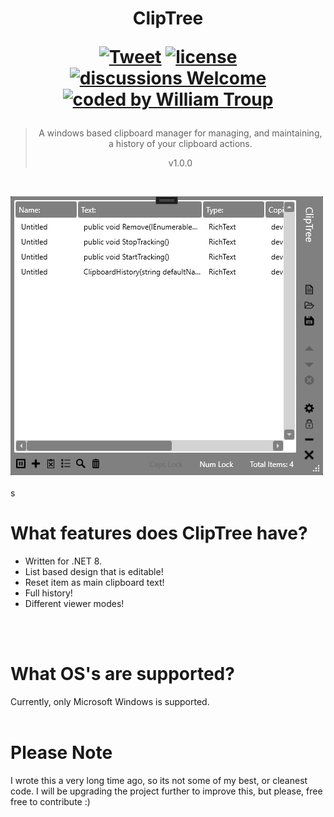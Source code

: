 <h1 align="center">
ClipTree

[![Tweet](https://img.shields.io/twitter/url/http/shields.io.svg?style=social)](https://twitter.com/intent/tweet?text=ClipTree.js%2C%20a%20free%20windows%clipboard%20manager&url=https://github.com/williamtroup/ClipTree&hashtags=windows,clipboard,manager)
[![license](https://img.shields.io/badge/license-MIT-green)](https://github.com/williamtroup/ClipTree/blob/main/LICENSE.txt)
[![discussions Welcome](https://img.shields.io/badge/discussions-Welcome-red)](https://github.com/williamtroup/ClipTree/discussions)
[![coded by William Troup](https://img.shields.io/badge/coded_by-William_Troup-yellow)](https://william-troup.com/)
</h1>

> <p align="center">A windows based clipboard manager for managing, and maintaining, a history of your clipboard actions.</p>
> <p align="center">v1.0.0</p>
<br />

![ClipTree](docs/images/main.png)
<br>
<br>s

<h1>What features does ClipTree have?</h1>

- Written for .NET 8.
- List based design that is editable!
- Reset item as main clipboard text!
- Full history!
- Different viewer modes!
<br />
<br />


<h1>What OS's are supported?</h1>

Currently, only Microsoft Windows is supported.
<br>
<br>


<h1>Please Note</h1>

I wrote this a very long time ago, so its not some of my best, or cleanest code.  I will be upgrading the project further to improve this, but please, free free to contribute :)
<br>
<br>